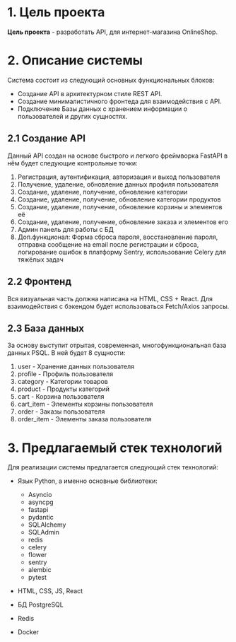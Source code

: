 # **1. Цель проекта**
**Цель проекта** - разработать API, для интернет-магазина OnlineShop.
# **2. Описание системы**
Система состоит из следующий основных функциональных блоков:
+ Создание API в архитектурном стиле REST API.
+ Cоздание минималистичного фронтеда для взаимодействия с API.
+ Подключение Базы данных с хранением информации о пользователей и других сущностях.

## **2.1 Создание API**
Данный API создан на основе быстрого и легкого фреймворка FastAPI в нём будет следующие контрольные точки:
1. Регистрация, аутентификация, авторизация и выход пользователя
2. Получение, удаление, обновление данных профиля пользователя
3. Создание, удаление, получение, обновление категории 
4. Создание, удаление, получение, обновление категории продуктов
5. Создание, удаление, получение, обновление корзины и элементов её
6. Создание, удаление, получение, обновление заказа и элементов его
7. Админ панель для работы с БД
8. Доп.функционал: Форма сброса пароля, восстановление пароля, отправка сообщение на email после регистрации и сброса,
логирование ошибок в платформу Sentry, использование Celery для тяжёлых задач


## **2.2 Фронтенд**
Вся визуальная часть должна написана на HTML, CSS + React. Для взаимодействия с бэкендом будет использоваться
Fetсh/Axios запросы.


## **2.3 База данных**
За основу выступит отрытая, современная, многофункциональная база данных PSQL. В ней будет 8 сущности:

1. user - Хранение данных пользователя
2. profile - Профиль пользователя
3. category - Категории товаров
4. product - Продукты категорий
5. cart - Корзина пользователя
6. cart_item - Элементы корзины пользователя
7. order - Заказы пользователя
8. order_item - Элементы заказа пользователя


# **3. Предлагаемый стек технологий**
Для реализации системы предлагается следующий стек технологий:
+ Язык Python, а именно основные библиотеки:
    + Asyncio
    + asyncpg
    + fastapi
    + pydantic
    + SQLAlchemy
    + SQLAdmin
    + redis
    + celery
    + flower
    + sentry
    + alembic
    + pytest

    
+ HTML, CSS, JS, React
+ БД PostgreSQL
+ Redis
+ Docker
  